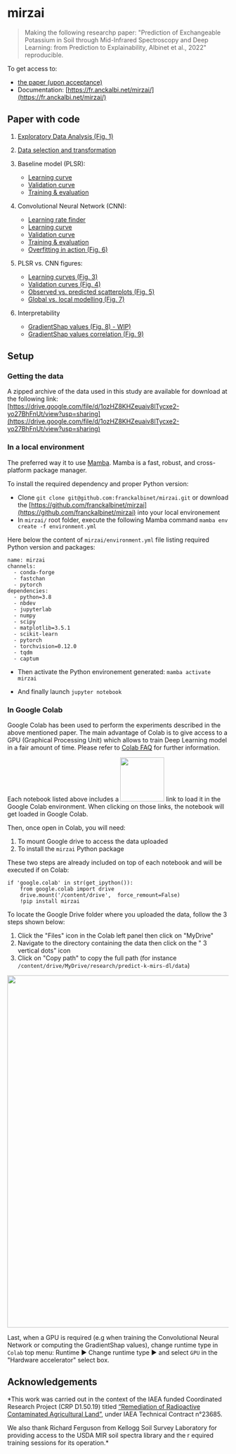 # mirzai
> Making the following researchp paper: "Prediction of Exchangeable Potassium in Soil through Mid-Infrared Spectroscopy and Deep Learning: from Prediction to Explainability, Albinet et al., 2022" reproducible. 


To get access to:
* [the paper (upon acceptance)](no-link)
* Documentation: [https://fr.anckalbi.net/mirzai/](https://fr.anckalbi.net/mirzai/)

## Paper with code

1. [Exploratory Data Analysis (Fig. 1)](paper.eda.html)

2. [Data selection and transformation](paper.select_transform.html)

3. Baseline model (PLSR):
    * [Learning curve](paper.plsr.learning_curve.html)
    * [Validation curve](paper.plsr.validation_curve.html)
    * [Training & evaluation](paper.plsr.train_eval.html)

4. Convolutional Neural Network (CNN):
    * [Learning rate finder](paper.cnn.lr_finder.html)
    * [Learning curve](paper.cnn.learning_curve.html)
    * [Validation curve](paper.cnn.validation_curve.html)
    * [Training & evaluation](paper.cnn.train_eval.html)
    * [Overfitting in action (Fig. 6)](paper.cnn.overfitting.html)
    
5. PLSR vs. CNN figures:
    * [Learning curves (Fig. 3)](paper.figures.learning_curves.html)
    * [Validation curves (Fig. 4)](paper.figures.validation_curves.html)
    * [Observed vs. predicted scatterplots (Fig. 5)](paper.figures.observed_vs_predicted.html)
    * [Global vs. local modelling (Fig. 7)](paper.figures.global_vs_local.html)

6. Interpretability     
    * [GradientShap values (Fig. 8) - WIP)](placeholder.html)
    * [GradientShap values correlation (Fig. 9)](paper.interpretation.gradshap_corr)

## Setup

### Getting the data

A zipped archive of the data used in this study are available for download at the following link: [https://drive.google.com/file/d/1ozHZ8KHZeuaiv8lTycxe2-yo27BhFnUt/view?usp=sharing](https://drive.google.com/file/d/1ozHZ8KHZeuaiv8lTycxe2-yo27BhFnUt/view?usp=sharing)

### In a local environment

The preferred way it to use [Mamba](https://mamba.readthedocs.io). Mamba is a fast, robust, and cross-platform package manager.

To install the required dependency and proper Python version:

* Clone `git clone git@github.com:franckalbinet/mirzai.git` or download the [https://github.com/franckalbinet/mirzai](https://github.com/franckalbinet/mirzai) into your local environement
* In `mirzai/` root folder, execute the following Mamba command `mamba env create -f environment.yml`

Here below the content of `mirzai/environment.yml` file listing required Python version and packages:
```
name: mirzai
channels:
  - conda-forge
  - fastchan
  - pytorch
dependencies:
  - python=3.8
  - nbdev
  - jupyterlab
  - numpy
  - scipy
  - matplotlib=3.5.1
  - scikit-learn
  - pytorch
  - torchvision=0.12.0
  - tqdm
  - captum
```

* Then activate the Python environement generated: `mamba activate mirzai`

* And finally launch `jupyter notebook`

### In Google Colab

Google Colab has been used to perform the experiments described in the above mentioned paper. The main advantage of Colab is to give access to a GPU (Graphical Processing Unit) which allows to train Deep Learning model in a fair amount of time. Please refer to [Colab FAQ](https://research.google.com/colaboratory/faq.html) for further information.

Each notebook listed above includes a <img src="./images/colab-link.png" style="display: inline; width: 100px" />  link to load it in the Google Colab environment. When clicking on those links, the notebook will get loaded in Google Colab.

Then, once open in Colab, you will need:

1. To mount Google drive to access the data uploaded
2. To install the `mirzai` Python package

These two steps are already included on top of each notebook and will be executed if on Colab:

```
if 'google.colab' in str(get_ipython()):
    from google.colab import drive
    drive.mount('/content/drive',  force_remount=False)
    !pip install mirzai
```

To locate the Google Drive folder where you uploaded the data, follow the 3 steps shown below:
    
1. Click the "Files" icon in the Colab left panel then click on "MyDrive"
2. Navigate to the directory containing the data then click on the " 3 vertical dots" icon 
3. Click on "Copy path" to copy the full path (for instance `/content/drive/MyDrive/research/predict-k-mirs-dl/data`)

<img src="nbs/images/mounting-drive.png" style="display: inline; width: 800px"> 

Last, when a GPU is required (e.g when training the Convolutional Neural Network or computing the GradientShap values), change runtime type in `Colab` top menu: Runtime &#9654; Change runtime type &#9654; and select `GPU` in the "Hardware accelerator" select box.

## Acknowledgements

*This work was carried out in the context of the IAEA funded Coordinated Research Project (CRP D1.50.19) titled [“Remediation of Radioactive Contaminated Agricultural Land”](https://www.iaea.org/projects/crp/d15019), under IAEA Technical Contract n°23685. 

We also thank Richard Ferguson from Kellogg Soil Survey Laboratory for providing access to the USDA MIR soil spectra library and the r equired training sessions for its operation.*
